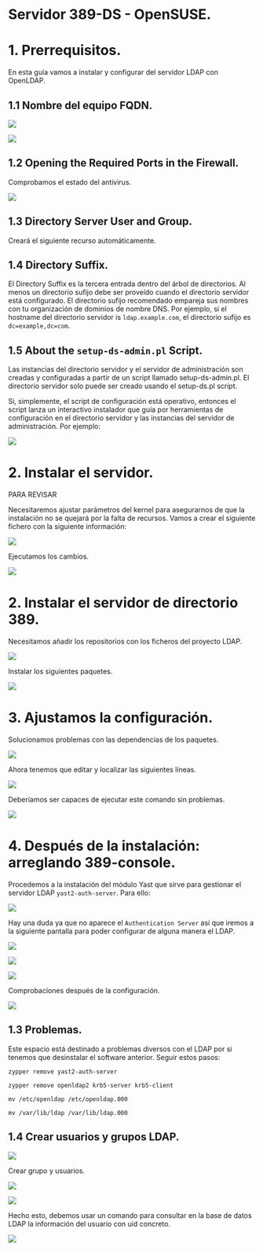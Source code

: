 # Servidor 389-DS - OpenSUSE.

# 1. Prerrequisitos.

En esta guía vamos a instalar y configurar del servidor LDAP con OpenLDAP.

## 1.1 Nombre del equipo FQDN.

![](./img/imgname.PNG)

![](./img/img1.PNG)

## 1.2 Opening the Required Ports in the Firewall.

Comprobamos el estado del antivirus.

![](./img/imgfire.PNG)

## 1.3 Directory Server User and Group.

Creará el siguiente recurso automáticamente.

## 1.4 Directory Suffix.

El Directory Suffix es la tercera entrada dentro del árbol de directorios. Al menos un directorio sufijo debe ser proveído cuando el directorio servidor está configurado. El directorio sufijo recomendado empareja sus nombres con tu organización de dominios de nombre DNS. Por ejemplo, si el hostname del directorio servidor is `ldap.example.com`, el directorio sufijo es `dc=example,dc=com`.

## 1.5 About the `setup-ds-admin.pl` Script.

Las instancias del directorio servidor y el servidor de administración son creadas y configuradas a partir de un script llamado setup-ds-admin.pl. El directorio servidor solo puede ser creado usando el setup-ds.pl script.

Si, simplemente, el script de configuración está operativo, entonces el script lanza un interactivo instalador que guía por herramientas de configuración en el directorio servidor y las instancias del servidor de administración. Por ejemplo:

![](./img/imgpal.PNG)

# 2. Instalar el servidor.

PARA REVISAR

Necesitaremos ajustar parámetros del kernel para asegurarnos de que la instalación no se quejará por la falta de recursos. Vamos a crear el siguiente fichero con la siguiente información:

![](./img/imga.PNG)

Ejecutamos los cambios.

![](./img/imgb.PNG)

# 2. Instalar el servidor de directorio 389.

Necesitamos añadir los repositorios con los ficheros del proyecto LDAP.

![](./img/img001.PNG)

Instalar los siguientes paquetes.

![](./img/img002.PNG)

# 3. Ajustamos la configuración.

Solucionamos problemas con las dependencias de los paquetes.

![](./img/img003.PNG)

Ahora tenemos que editar y localizar las siguientes líneas.

![](./img/img004.PNG)

Deberíamos ser capaces de ejecutar este comando sin problemas.

![](./img/img005.PNG)

# 4. Después de la instalación: arreglando 389-console.

Procedemos a la instalación del módulo Yast que sirve para gestionar el servidor LDAP `yast2-auth-server`. Para ello:

![](./img/img3.PNG)

Hay una duda ya que no aparece el `Authentication Server` así que iremos a la siguiente pantalla para poder configurar de alguna manera el LDAP.

![](./img/img4.PNG)

![](./img/img5.PNG)

![](./img/img6.PNG)

Comprobaciones después de la configuración.

![](./img/img7.PNG)

## 1.3 Problemas.

Este espacio está destinado a problemas diversos con el LDAP por si tenemos que desinstalar el software anterior. Seguir estos pasos:

`zypper remove yast2-auth-server`

`zypper remove openldap2 krb5-server krb5-client`

`mv /etc/openldap /etc/openldap.000`

`mv /var/lib/ldap /var/lib/ldap.000`

## 1.4 Crear usuarios y grupos LDAP.

![](./img/img8.PNG)

Crear grupo y usuarios.

![](./img/img9.PNG)

![](./img/img10.PNG)

Hecho esto, debemos  usar un comando para consultar en la base de datos LDAP la información del usuario con uid concreto.

![](./img/img11.PNG)
